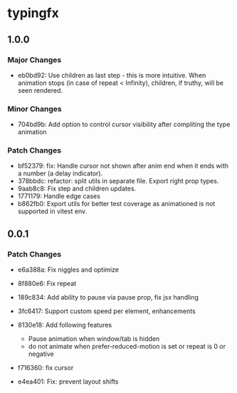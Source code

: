 # typingfx

## 1.0.0

### Major Changes

- eb0bd92: Use children as last step - this is more intuitive. When animation stops (in case of repeat < Infinity), children, if truthy, will be seen rendered.

### Minor Changes

- 704bd9b: Add option to control cursor visibility after compliting the type animation

### Patch Changes

- bf52379: fix: Handle cursor not shown after anim end when it ends with a number (a delay indicator).
- 378bbdc: refactor: split utils in separate file. Export right prop types.
- 9aab8c8: Fix step and children updates.
- 1771179: Handle edge cases
- b862fb0: Export utils for better test coverage as animationed is not supported in vitest env.

## 0.0.1

### Patch Changes

- e6a388a: Fix niggles and optimize
- 8f880e6: Fix repeat
- 189c834: Add ability to pause via pause prop, fix jsx handling
- 3fc6417: Support custom speed per element, enhancements
- 8130e18: Add following features

  - Pause animation when window/tab is hidden
  - do not animate when prefer-reduced-motion is set or repeat is 0 or negative

- f716360: fix cursor
- e4ea401: Fix: prevent layout shifts

